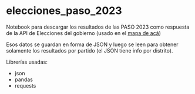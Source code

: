 # elecciones_paso_2023

Notebook para descargar los resultados de las PASO 2023 como respuesta de la API de Elecciones del gobierno (usado en el [mapa de acá](https://resultados.gob.ar/elecciones/))

Esos datos se guardan en forma de JSON y luego se leen para obtener solamente los resultados por partido (el JSON tiene info por distrito).

Librerías usadas: 
- json
- pandas
- requests
